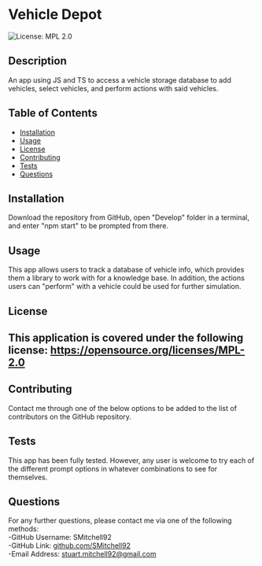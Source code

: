 # Vehicle Depot
![License: MPL 2.0](https://img.shields.io/badge/License-MPL_2.0-brightgreen.svg)

## Description

An app using JS and TS to access a vehicle storage database to add vehicles, select vehicles, and perform actions with said vehicles.

## Table of Contents

- [Installation](#installation)
- [Usage](#usage)
- [License](#license)
- [Contributing](#contributing)
- [Tests](#tests)
- [Questions](#questions)

## Installation

Download the repository from GitHub, open "Develop" folder in a terminal, and enter "npm start" to be prompted from there.

## Usage

This app allows users to track a database of vehicle info, which provides them a library to work with for a knowledge base.  In addition, the actions users can "perform" with a vehicle could be used for further simulation.


## License


This application is covered under the following license: https://opensource.org/licenses/MPL-2.0
---

## Contributing

Contact me through one of the below options to be added to the list of contributors on the GitHub repository.

## Tests

This app has been fully tested.  However, any user is welcome to try each of the different prompt options in whatever combinations to see for themselves.

## Questions

For any further questions, please contact me via one of the following methods: <br/>
-GitHub Username: SMitchell92  <br/>
-GitHub Link: [github.com/SMitchell92](github.com/SMitchell92) <br/>
-Email Address: stuart.mitchell92@gmail.com  <br/>
